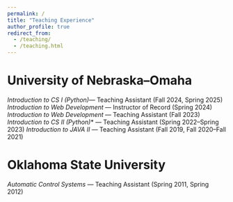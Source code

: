 ```yaml
---
permalink: /
title: "Teaching Experience"
author_profile: true
redirect_from: 
  - /teaching/
  - /teaching.html
---
```


University of Nebraska–Omaha
======
*Introduction to CS I (Python)*— Teaching Assistant (Fall 2024, Spring 2025)
*Introduction to Web Development* — Instructor of Record (Spring 2024)
*Introduction to Web Development* — Teaching Assistant (Fall 2023)
*Introduction to CS II (Python)** — Teaching Assistant (Spring 2022–Spring 2023)
*Introduction to JAVA II* — Teaching Assistant (Fall 2019, Fall 2020–Fall 2021)

Oklahoma State University
======
*Automatic Control Systems* — Teaching Assistant (Spring 2011, Spring 2012)
